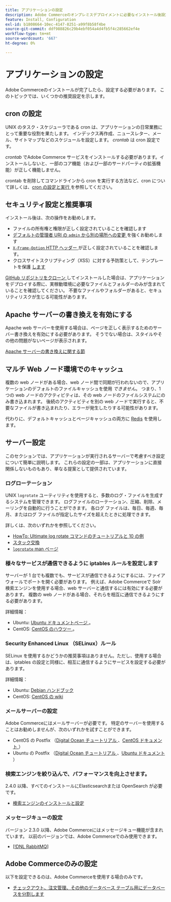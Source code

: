 ```yaml
---
title: アプリケーションの設定
description: Adobe Commerceのオンプレミスデプロイメントに必要なインストール後設定について説明します。
feature: Install, Configuration
exl-id: b1808664-10ec-4147-8251-a99f8b58f4be
source-git-commit: ddf988826c29b4ebf054a4d4fb5f4c285662ef4e
workflow-type: tm+mt
source-wordcount: '667'
ht-degree: 0%

---
```


# アプリケーションの設定

Adobe Commerceのインストールが完了したら、設定する必要があります。 このトピックでは、いくつかの推奨設定を示します。

## cron の設定

UNIX のタスク・スケジューラである cron は、アプリケーションの日常業務にとって重要な役割を果たします。 インデックス再作成、ニュースレター、メール、サイトマップなどのスケジュールを設定します。 *crontab* は cron 設定です。

*crontab* でAdobe Commerce サービスをインストールする必要があります。インストールしないと、一部のコア機能（および一部のサードパーティの拡張機能）が正しく機能しません。

crontab を削除してコマンドラインから cron を実行する方法など、cron について詳しくは、[cron の設定と実行 ](../../configuration/cli/configure-cron-jobs.md) を参照してください。

## セキュリティ設定と推奨事項

インストール後は、次の操作をお勧めします。

* ファイルの所有権と権限が正しく設定されていることを確認します
* [ デフォルトの管理者 URI の `admin` から別の場所への変更 ](../tutorials/admin-uri.md) を強くお勧めします
* [`X-Frame-Option` HTTP ヘッダー ](../../configuration/security/xframe-options.md) が正しく設定されていることを確認します。
* クロスサイトスクリプティング（XSS）に対する予防策として、テンプレートを保護 [ します ](https://developer.adobe.com/commerce/php/development/security/cross-site-scripting/)

[GitHub リポジトリをクローン ](https://developer.adobe.com/commerce/contributor/guides/install/clone-repository/) してインストールした場合は、アプリケーションをデプロイする際に、実稼動環境に必要なファイルとフォルダーのみが含まれていることを確認してください。 不要なファイルやフォルダーがあると、セキュリティリスクが生じる可能性があります。

## Apache サーバーの書き換えを有効にする

Apache web サーバーを使用する場合は、ページを正しく表示するためのサーバー書き換えを有効にする必要があります。 そうでない場合は、スタイルやその他の問題がないページが表示されます。

[Apache サーバーの書き換えに関する節](../prerequisites/web-server/apache.md#apache-rewrites-and-htaccess)

## マルチ Web ノード環境でのキャッシュ

複数の web ノードがある場合、web ノード間で同期が行われないので、アプリケーションのデフォルトのファイルキャッシュを使用 *できません*。 つまり、1 つの web ノードのアクティビティは、その web ノードのファイルシステムにのみ書き込まれます。 後続のアクティビティを別の web ノードで実行すると、不要なファイルが書き込まれたり、エラーが発生したりする可能性があります。

代わりに、デフォルトキャッシュとページキャッシュの両方に [Redis](../../configuration/cache/config-redis.md) を使用します。

## サーバー設定

このセクションでは、アプリケーションが実行されるサーバーで考慮すべき設定について簡単に説明します。 これらの設定の一部は、アプリケーションに直接関係しないものもあり、単なる提案として提供されています。

### ログローテーション

UNIX `logrotate` ユーティリティを使用すると、多数のログ・ファイルを生成するシステムを管理できます。 ログファイルのローテーション、圧縮、削除、メーリングを自動的に行うことができます。 各ログ ファイルは、毎日、毎週、毎月、またはログ ファイルが指定したサイズを超えたときに処理できます。

詳しくは、次のいずれかを参照してください。

* [HowTo: Ultimate log rotate コマンドのチュートリアルと 10 の例 ](https://www.thegeekstuff.com/2010/07/logrotate-examples)
* [ スタック交換 ](https://unix.stackexchange.com/questions/85662/how-to-properly-automatically-manually-rotate-log-files-for-production-rails-app)
* [`logrotate` man ページ ](https://linuxconfig.org/logrotate-8-manual-page)

### 様々なサービスが通信できるように iptables ルールを設定します

サーバーが 1 台でも複数でも、サービスが通信できるようにするには、ファイアウォールでポートを開く必要があります。 例えば、Adobe Commerceで Solr 検索エンジンを使用する場合、web サーバーと通信するには有効にする必要があります。 複数の web ノードがある場合、それらを相互に通信できるようにする必要があります。

詳細情報：

* Ubuntu: [Ubuntu ドキュメントページ ](https://help.ubuntu.com/community/IptablesHowTo)。
* CentOS: [CentOS のハウツー ](https://wiki.centos.org/HowTos%282f%29Network%282f%29IPTables.html)。

### Security Enhanced Linux （SELinux）ルール

SELinux を使用するかどうかの推奨事項はありません。ただし、使用する場合は、iptables の設定と同様に、相互に通信するようにサービスを設定する必要があります。

詳細情報：

* Ubuntu: [Debian ハンドブック ](https://debian-handbook.info/browse/stable/sect.selinux.html)
* CentOS: [CentOS の wiki](https://wiki.centos.org/HowTos/SELinux)

### メールサーバーの設定

Adobe Commerceにはメールサーバーが必要です。 特定のサーバーを使用することはお勧めしませんが、次のいずれかを試すことができます。

* CentOS の Postfix （[Digital Ocean チュートリアル ](https://www.digitalocean.com/community/tutorials/how-to-install-postfix-on-centos-6)、[CentOS ドキュメント ](https://www.centos.org)）
* Ubuntu の Postfix （[Digital Ocean チュートリアル ](https://www.digitalocean.com/community/tutorials/how-to-install-and-setup-postfix-on-ubuntu-14-04)、[Ubuntu ドキュメント ](https://help.ubuntu.com/community/MailServer)）

### 検索エンジンを絞り込んで、パフォーマンスを向上させます。

2.4.0 以降、すべてのインストールにElasticsearchまたは OpenSearch が必要です。

* [検索エンジンのインストールと設定](../../configuration/search/overview-search.md)

### メッセージキューの設定

バージョン 2.3.0 以降、Adobe Commerceにはメッセージキュー機能が含まれています。 以前のバージョンでは、Adobe Commerceでのみ使用できます。

* [[!DNL RabbitMQ]](../../configuration/queues/message-queue-framework.md)

## Adobe Commerceのみの設定

以下を設定できるのは、Adobe Commerceを使用する場合のみです。

* [チェックアウト、注文管理、その他のデータベース テーブル用にデータベースを分割します](../../configuration/storage/multi-master.md)
